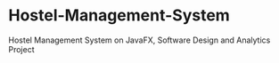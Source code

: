 # Hostel-Management-System
Hostel Management System on JavaFX, Software Design and Analytics Project

